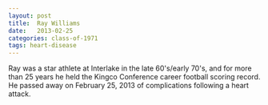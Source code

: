 ```yaml
---
layout: post
title:  Ray Williams
date:   2013-02-25
categories: class-of-1971
tags: heart-disease
---
```

Ray was a star athlete at Interlake in the late 60's/early 70's, and for more than 25 years he held the Kingco Conference career football scoring record. He passed away on February 25, 2013 of complications following a heart attack.
